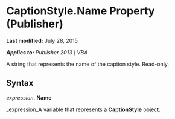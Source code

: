 
# CaptionStyle.Name Property (Publisher)

 **Last modified:** July 28, 2015

 _**Applies to:** Publisher 2013 | VBA_

A string that represents the name of the caption style. Read-only.


## Syntax

 _expression_. **Name**

 _expression_A variable that represents a  **CaptionStyle** object.


